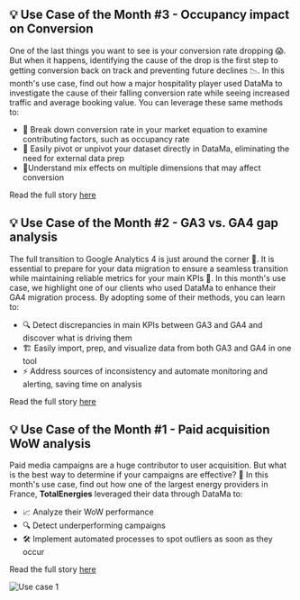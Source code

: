 ## 💡 Use Case of the Month #3 - Occupancy impact on Conversion 

One of the last things you want to see is your conversion rate dropping 😱. But when it happens, identifying the cause of the drop is the first step to getting conversion back on track and preventing future declines 📉. In this month's use case, find out how a major hospitality player used DataMa to investigate the cause of their falling conversion rate while seeing increased traffic and average booking value. You can leverage these same methods to:

* 🧮 Break down conversion rate in your market equation to examine contributing factors, such as occupancy rate
* 🔧 Easily pivot or unpivot your dataset directly in DataMa, eliminating the need for external data prep
* 🤔Understand mix effects on multiple dimensions that may affect conversion

Read the full story [here](https://www.datama.io/2022/10/12/use-case-4-occupancy-rate-impact-on-conversion/)

## 💡 Use Case of the Month #2 - GA3 vs. GA4 gap analysis

The full transition to Google Analytics 4 is just around the corner 👀. It is essential to prepare for your data migration to ensure a seamless transition while maintaining reliable metrics for your main KPIs 🚀. In this month's use case, we highlight one of our clients who used DataMa to enhance their GA4 migration process. By adopting some of their methods, you can learn to:

* 🔍 Detect discrepancies in main KPIs between GA3 and GA4 and discover what is driving them
* 🏗️ Easily import, prep, and visualize data from both GA3 and GA4 in one tool
* ⚡ Address sources of inconsistency and automate monitoring and alerting, saving time on analysis

Read the full story [here](https://www.datama.io/2022/10/10/use-case-2-identifying-ga3-vs-ga4-data-discrepancies/)


## 💡 Use Case of the Month #1 - Paid acquisition WoW analysis

Paid media campaigns are a huge contributor to user acquisition. But what is the best way to determine if your campaigns are effective? 🤔
In this month's use case, find out how one of the largest energy providers in France, **TotalEnergies** leveraged their data through DataMa to:

* 📈  Analyze their WoW performance
* 🔍  Detect underperforming campaigns
* 🛠️  Implement automated processes to spot outliers as soon as they occur

Read the full story [here](https://www.datama.io/2022/10/05/use-case-1-paid-acquisition-wow-analysis/)

![Use case 1]({{site.url}}/{{site.baseurl}}/assets/images/use_case/uc_1.png)
